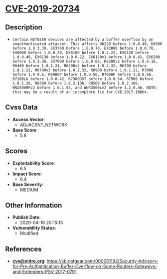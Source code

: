
# [CVE-2019-20734](https://kb.netgear.com/000061192/Security-Advisory-for-Pre-Authentication-Buffer-Overflow-on-Some-Routers-Gateways-and-Extenders-PSV-2017-0791)

## Description

- `Certain NETGEAR devices are affected by a buffer overflow by an unauthenticated attacker. This affects D6220 before 1.0.0.40, D8500 before 1.0.3.39, EX3700 before 1.0.0.70, EX3800 before 1.0.0.70, EX6000 before 1.0.0.30, EX6100 before 1.0.2.22, EX6120 before 1.0.0.40, EX6130 before 1.0.0.22, EX6150v1 before 1.0.0.42, EX6200 before 1.0.3.88, EX7000 before 1.0.0.66, R6300v2 before 1.0.4.18, R6400 before 1.0.1.24, R6400v2 before 1.0.2.32, R6700 before 1.0.1.22, R6700v3 before 1.0.2.32, R6900 before 1.0.1.22, R7000 before 1.0.9.6, R6900P before 1.0.0.56, R7000P before 1.0.0.56, R7100LG before 1.0.0.42, R7300DST before 1.0.0.54, R7900 before 1.0.1.26, R8300 before 1.0.2.106, R8500 before 1.0.2.106, WN2500RPv2 before 1.0.1.54, and WNR3500Lv2 before 1.2.0.46. NOTE: this may be a result of an incomplete fix for CVE-2017-18864.`

## Cvss Data

- **Access Vector**:
  - ADJACENT_NETWORK
- **Base Score**:
  - 5.8

## Scores

- **Exploitability Score**:
  - 6.5
- **Impact Score**:
  - 6.4
- **Base Severity**:
  - MEDIUM

## Other Information

- **Publish Date**:
  - 2020-04-16 20:15:13
- **Vulnerability Status**:
  - Modified

## References

- **cve@mitre.org**: https://kb.netgear.com/000061192/Security-Advisory-for-Pre-Authentication-Buffer-Overflow-on-Some-Routers-Gateways-and-Extenders-PSV-2017-0791
